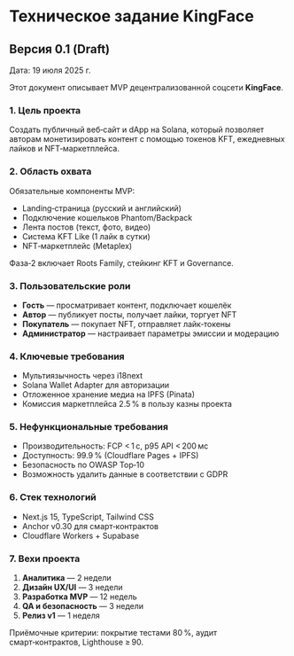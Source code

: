 # Техническое задание KingFace

## Версия 0.1 (Draft)
Дата: 19 июля 2025 г.

Этот документ описывает MVP децентрализованной соцсети **KingFace**.

### 1. Цель проекта
Создать публичный веб‑сайт и dApp на Solana, который позволяет авторам монетизировать контент с помощью токенов KFT, ежедневных лайков и NFT‑маркетплейса.

### 2. Область охвата
Обязательные компоненты MVP:
- Landing‑страница (русский и английский)
- Подключение кошельков Phantom/Backpack
- Лента постов (текст, фото, видео)
- Система KFT Like (1 лайк в сутки)
- NFT‑маркетплейс (Metaplex)

Фаза‑2 включает Roots Family, стейкинг KFT и Governance.

### 3. Пользовательские роли
- **Гость** — просматривает контент, подключает кошелёк
- **Автор** — публикует посты, получает лайки, торгует NFT
- **Покупатель** — покупает NFT, отправляет лайк‑токены
- **Администратор** — настраивает параметры эмиссии и модерацию

### 4. Ключевые требования
- Мультиязычность через i18next
- Solana Wallet Adapter для авторизации
- Отложенное хранение медиа на IPFS (Pinata)
- Комиссия маркетплейса 2.5 % в пользу казны проекта

### 5. Нефункциональные требования
- Производительность: FCP < 1 с, p95 API < 200 мс
- Доступность: 99.9 % (Cloudflare Pages + IPFS)
- Безопасность по OWASP Top‑10
- Возможность удалить данные в соответствии с GDPR

### 6. Стек технологий
- Next.js 15, TypeScript, Tailwind CSS
- Anchor v0.30 для смарт‑контрактов
- Cloudflare Workers + Supabase

### 7. Вехи проекта
1. **Аналитика** — 2 недели
2. **Дизайн UX/UI** — 3 недели
3. **Разработка MVP** — 12 недель
4. **QA и безопасность** — 3 недели
5. **Релиз v1** — 1 неделя

Приёмочные критерии: покрытие тестами 80 %, аудит смарт‑контрактов, Lighthouse ≥ 90.
